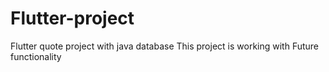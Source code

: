 # Flutter-project
Flutter quote project with java database
This project is working with Future<builder> functionality 
  

